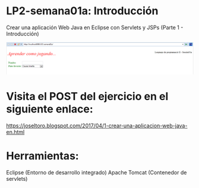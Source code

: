 # LP2-semana01a: Introducción
Crear una aplicación Web Java en Eclipse con Servlets y JSPs (Parte 1 - Introducción)

![](https://raw.githubusercontent.com/ctec105/LP2-semana01a/master/image.png)

# Visita el POST del ejercicio en el siguiente enlace:
https://joseltoro.blogspot.com/2017/04/1-crear-una-aplicacion-web-java-en.html

# Herramientas:
Eclipse (Entorno de desarrollo integrado)
Apache Tomcat (Contenedor de servlets)